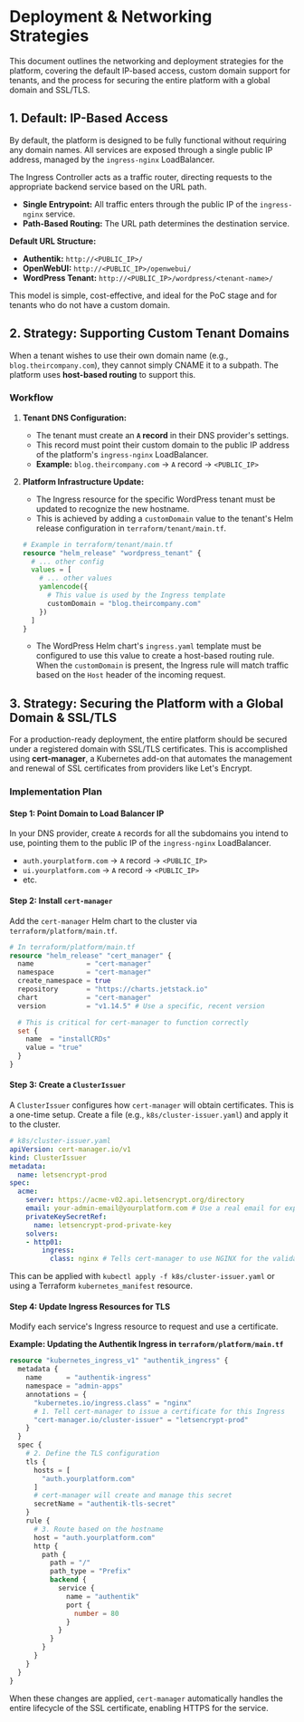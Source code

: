 # Deployment & Networking Strategies

This document outlines the networking and deployment strategies for the platform, covering the default IP-based access, custom domain support for tenants, and the process for securing the entire platform with a global domain and SSL/TLS.

## 1. Default: IP-Based Access

By default, the platform is designed to be fully functional without requiring any domain names. All services are exposed through a single public IP address, managed by the `ingress-nginx` LoadBalancer.

The Ingress Controller acts as a traffic router, directing requests to the appropriate backend service based on the URL path.

- **Single Entrypoint:** All traffic enters through the public IP of the `ingress-nginx` service.
- **Path-Based Routing:** The URL path determines the destination service.

**Default URL Structure:**
- **Authentik:** `http://<PUBLIC_IP>/`
- **OpenWebUI:** `http://<PUBLIC_IP>/openwebui/`
- **WordPress Tenant:** `http://<PUBLIC_IP>/wordpress/<tenant-name>/`

This model is simple, cost-effective, and ideal for the PoC stage and for tenants who do not have a custom domain.

## 2. Strategy: Supporting Custom Tenant Domains

When a tenant wishes to use their own domain name (e.g., `blog.theircompany.com`), they cannot simply CNAME it to a subpath. The platform uses **host-based routing** to support this.

### Workflow

1.  **Tenant DNS Configuration:**
    - The tenant must create an **`A` record** in their DNS provider's settings.
    - This record must point their custom domain to the public IP address of the platform's `ingress-nginx` LoadBalancer.
    - **Example:** `blog.theircompany.com` -> `A` record -> `<PUBLIC_IP>`

2.  **Platform Infrastructure Update:**
    - The Ingress resource for the specific WordPress tenant must be updated to recognize the new hostname.
    - This is achieved by adding a `customDomain` value to the tenant's Helm release configuration in `terraform/tenant/main.tf`.

    ```terraform
    # Example in terraform/tenant/main.tf
    resource "helm_release" "wordpress_tenant" {
      # ... other config
      values = [
        # ... other values
        yamlencode({
          # This value is used by the Ingress template
          customDomain = "blog.theircompany.com"
        })
      ]
    }
    ```
    - The WordPress Helm chart's `ingress.yaml` template must be configured to use this value to create a host-based routing rule. When the `customDomain` is present, the Ingress rule will match traffic based on the `Host` header of the incoming request.

## 3. Strategy: Securing the Platform with a Global Domain & SSL/TLS

For a production-ready deployment, the entire platform should be secured under a registered domain with SSL/TLS certificates. This is accomplished using **cert-manager**, a Kubernetes add-on that automates the management and renewal of SSL certificates from providers like Let's Encrypt.

### Implementation Plan

#### Step 1: Point Domain to Load Balancer IP

In your DNS provider, create `A` records for all the subdomains you intend to use, pointing them to the public IP of the `ingress-nginx` LoadBalancer.

- `auth.yourplatform.com` -> `A` record -> `<PUBLIC_IP>`
- `ui.yourplatform.com` -> `A` record -> `<PUBLIC_IP>`
- etc.

#### Step 2: Install `cert-manager`

Add the `cert-manager` Helm chart to the cluster via `terraform/platform/main.tf`.

```terraform
# In terraform/platform/main.tf
resource "helm_release" "cert_manager" {
  name             = "cert-manager"
  namespace        = "cert-manager"
  create_namespace = true
  repository       = "https://charts.jetstack.io"
  chart            = "cert-manager"
  version          = "v1.14.5" # Use a specific, recent version

  # This is critical for cert-manager to function correctly
  set {
    name  = "installCRDs"
    value = "true"
  }
}
```

#### Step 3: Create a `ClusterIssuer`

A `ClusterIssuer` configures how `cert-manager` will obtain certificates. This is a one-time setup. Create a file (e.g., `k8s/cluster-issuer.yaml`) and apply it to the cluster.

```yaml
# k8s/cluster-issuer.yaml
apiVersion: cert-manager.io/v1
kind: ClusterIssuer
metadata:
  name: letsencrypt-prod
spec:
  acme:
    server: https://acme-v02.api.letsencrypt.org/directory
    email: your-admin-email@yourplatform.com # Use a real email for expiry notices
    privateKeySecretRef:
      name: letsencrypt-prod-private-key
    solvers:
    - http01:
        ingress:
          class: nginx # Tells cert-manager to use NGINX for the validation challenge
```

This can be applied with `kubectl apply -f k8s/cluster-issuer.yaml` or using a Terraform `kubernetes_manifest` resource.

#### Step 4: Update Ingress Resources for TLS

Modify each service's Ingress resource to request and use a certificate.

**Example: Updating the Authentik Ingress in `terraform/platform/main.tf`**

```terraform
resource "kubernetes_ingress_v1" "authentik_ingress" {
  metadata {
    name      = "authentik-ingress"
    namespace = "admin-apps"
    annotations = {
      "kubernetes.io/ingress.class" = "nginx"
      # 1. Tell cert-manager to issue a certificate for this Ingress
      "cert-manager.io/cluster-issuer" = "letsencrypt-prod" 
    }
  }
  spec {
    # 2. Define the TLS configuration
    tls {
      hosts = [
        "auth.yourplatform.com"
      ]
      # cert-manager will create and manage this secret
      secretName = "authentik-tls-secret" 
    }
    rule {
      # 3. Route based on the hostname
      host = "auth.yourplatform.com"
      http {
        path {
          path = "/"
          path_type = "Prefix"
          backend {
            service {
              name = "authentik"
              port {
                number = 80
              }
            }
          }
        }
      }
    }
  }
}
```

When these changes are applied, `cert-manager` automatically handles the entire lifecycle of the SSL certificate, enabling HTTPS for the service.
